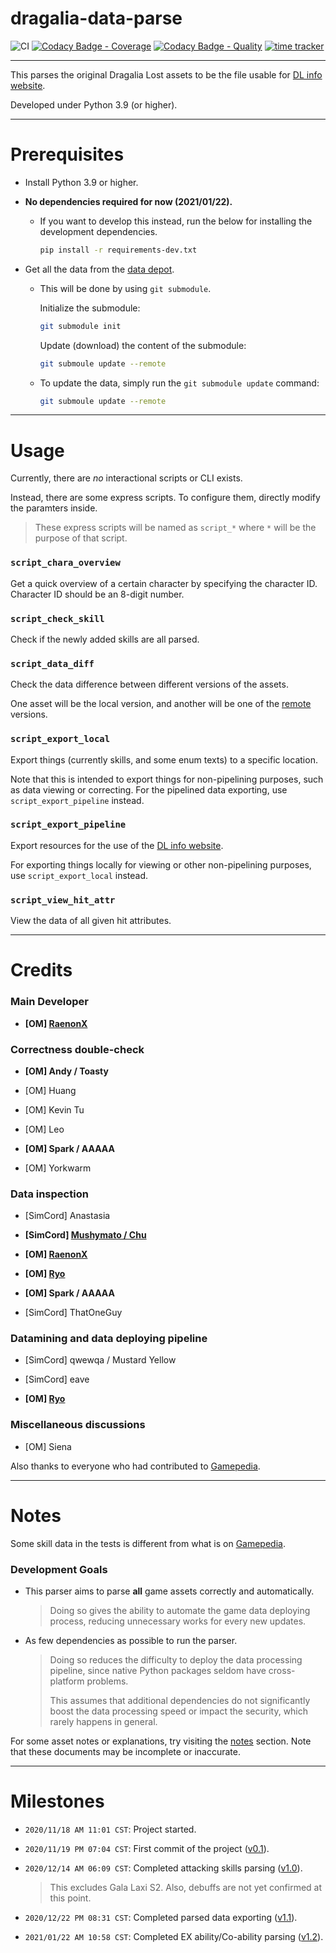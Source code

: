 # dragalia-data-parse

![CI](https://github.com/RaenonX-DL/dragalia-data-parse/workflows/CI/badge.svg)
[![Codacy Badge - Coverage](https://app.codacy.com/project/badge/Grade/0053d85597a740c393a6bfd007e4033b)](https://www.codacy.com/gh/RaenonX-DL/dragalia-data-parse/dashboard)
[![Codacy Badge - Quality](https://app.codacy.com/project/badge/Coverage/0053d85597a740c393a6bfd007e4033b)](https://www.codacy.com/gh/RaenonX-DL/dragalia-data-parse/dashboard)
[![time tracker](https://wakatime.com/badge/github/RaenonX-DL/dragalia-data-parse.svg)](https://wakatime.com/badge/github/RaenonX-DL/dragalia-data-parse)

------

This parses the original Dragalia Lost assets to be the file usable for [DL info website][DL-info].

Developed under Python 3.9 (or higher).

[DL-info]: http://dl.raenonx.cc

[RaenonX-DL]: https://github.com/RaenonX-DL

------

# Prerequisites

- Install Python 3.9 or higher.

- **No dependencies required for now (2021/01/22).**

    - If you want to develop this instead, run the below for installing the development dependencies.

      ```bash
      pip install -r requirements-dev.txt
      ```

- Get all the data from the [data depot][data-depot].

    - This will be done by using `git submodule`.

      Initialize the submodule:

      ```bash
      git submodule init
      ```

      Update (download) the content of the submodule:

      ```bash
      git submoule update --remote
      ```

    - To update the data, simply run the `git submodule update` command:

      ```bash
      git submoule update --remote
      ```

[data-depot]: https://github.com/RaenonX-DL/dragalia-data-depot

------

# Usage

Currently, there are *no* interactional scripts or CLI exists.

Instead, there are some express scripts. To configure them, directly modify the paramters inside.

> These express scripts will be named as `script_*` where `*` will be the purpose of that script.

### `script_chara_overview`

Get a quick overview of a certain character by specifying the character ID. Character ID should be an 8-digit number.

### `script_check_skill`

Check if the newly added skills are all parsed.

### `script_data_diff`

Check the data difference between different versions of the assets.

One asset will be the local version, and another will be one of the [remote][data-depot] versions.

### `script_export_local`

Export things (currently skills, and some enum texts) to a specific location.

Note that this is intended to export things for non-pipelining purposes, such as data viewing or correcting. For the
pipelined data exporting, use `script_export_pipeline` instead.

### `script_export_pipeline`

Export resources for the use of the [DL info website][DL-info].

For exporting things locally for viewing or other non-pipelining purposes, use `script_export_local` instead.

### `script_view_hit_attr`

View the data of all given hit attributes.

------

# Credits

### Main Developer

- **\[OM\] [RaenonX][GH-raenonx]**

### Correctness double-check

- **\[OM\] Andy / Toasty**

- \[OM\] Huang

- \[OM\] Kevin Tu

- \[OM\] Leo

- **\[OM\] Spark / AAAAA**

- \[OM\] Yorkwarm

### Data inspection

- \[SimCord\] Anastasia

- **\[SimCord\] [Mushymato / Chu][GH-mushymato]**

- **\[OM\] [RaenonX][GH-raenonx]**

- **\[OM\] [Ryo][GH-ryo]**

- **\[OM\] Spark / AAAAA**

- \[SimCord\] ThatOneGuy

### Datamining and data deploying pipeline

- \[SimCord\] qwewqa / Mustard Yellow

- \[SimCord\] eave

- **\[OM\] [Ryo][GH-ryo]**

### Miscellaneous discussions

- \[OM\] Siena

Also thanks to everyone who had contributed to [Gamepedia].

[GH-mushymato]: https://github.com/Mushymato

[GH-raenonx]: https://github.com/RaenonX

[GH-ryo]: https://github.com/ryoliao

------

# Notes

Some skill data in the tests is different from what is on [Gamepedia][Gamepedia].

[Gamepedia]: https://dragalialost.gamepedia.com/

### Development Goals

- This parser aims to parse **all** game assets correctly and automatically.

  > Doing so gives the ability to automate the game data deploying process,
  > reducing unnecessary works for every new updates.

- As few dependencies as possible to run the parser.

  > Doing so reduces the difficulty to deploy the data processing pipeline,
  > since native Python packages seldom have cross-platform problems.
  >
  > This assumes that additional dependencies do not significantly boost the data processing speed
  > or impact the security, which rarely happens in general.

For some asset notes or explanations, try visiting the [notes] section. Note that these documents may be incomplete or
inaccurate.

[notes]: https://github.com/RaenonX-DL/dragalia-data-parse/tree/main/notes

------

# Milestones

- `2020/11/18 AM 11:01 CST`: Project started.

- `2020/11/19 PM 07:04 CST`: First commit of the project ([v0.1]).

- `2020/12/14 AM 06:09 CST`: Completed attacking skills parsing ([v1.0]).

  > This excludes Gala Laxi S2. Also, debuffs are not yet confirmed at this point.

- `2020/12/22 PM 08:31 CST`: Completed parsed data exporting ([v1.1]).

- `2021/01/22 AM 10:58 CST`: Completed EX ability/Co-ability parsing ([v1.2]).

[v0.1]: https://github.com/RaenonX-DL/dragalia-data-parse/releases/tag/v0.1

[v1.0]: https://github.com/RaenonX-DL/dragalia-data-parse/releases/tag/v1.0

[v1.1]: https://github.com/RaenonX-DL/dragalia-data-parse/releases/tag/v1.1

[v1.2]: https://github.com/RaenonX-DL/dragalia-data-parse/releases/tag/v1.2
